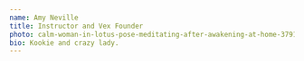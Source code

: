 ```yaml
---
name: Amy Neville
title: Instructor and Vex Founder
photo: calm-woman-in-lotus-pose-meditating-after-awakening-at-home-3791634.jpg
bio: Kookie and crazy lady.
---
```

